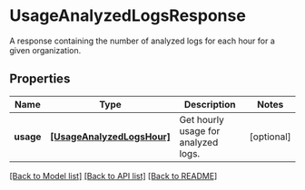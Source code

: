 # UsageAnalyzedLogsResponse

A response containing the number of analyzed logs for each hour for a given organization.

## Properties

| Name      | Type                                                    | Description                         | Notes      |
| --------- | ------------------------------------------------------- | ----------------------------------- | ---------- |
| **usage** | [**[UsageAnalyzedLogsHour]**](UsageAnalyzedLogsHour.md) | Get hourly usage for analyzed logs. | [optional] |

[[Back to Model list]](README.md#documentation-for-models) [[Back to API list]](README.md#documentation-for-api-endpoints) [[Back to README]](README.md)
